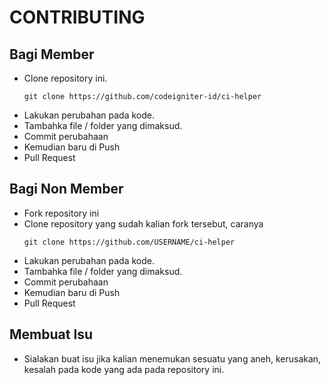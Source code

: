 CONTRIBUTING
==================

## Bagi Member

- Clone repository ini.
    ```
    git clone https://github.com/codeigniter-id/ci-helper
    ```
- Lakukan perubahan pada kode.
- Tambahka file / folder yang dimaksud.
- Commit perubahaan
- Kemudian baru di Push
- Pull Request

## Bagi Non Member

- Fork repository ini
- Clone repository yang sudah kalian fork tersebut, caranya
    ```
    git clone https://github.com/USERNAME/ci-helper
    ```
- Lakukan perubahan pada kode.
- Tambahka file / folder yang dimaksud.
- Commit perubahaan
- Kemudian baru di Push
- Pull Request

## Membuat Isu

- Sialakan buat isu jika kalian menemukan sesuatu yang aneh, kerusakan, kesalah pada kode yang ada pada repository ini.